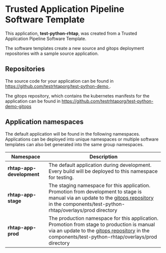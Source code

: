 # Trusted Application Pipeline Software Template

This application, **test-python-rhtap**, was created from a Trusted Application Pipeline Software Template.

The software templates create a new source and gitops deployment repositories with a sample source application. 

## Repositories

The source code for your application can be found in [https://github.com/testrhtaporg/test-python-demo ](https://github.com/testrhtaporg/test-python-demo ).
 
The gitops repository, which contains the kubernetes manifests for the application can be found in 
[https://github.com/testrhtaporg/test-python-demo-gitops ](https://github.com/testrhtaporg/test-python-demo-gitops ) 

## Application namespaces 

The default application will be found in the following namespaces. Applications can be deployed into unique namespaces or multiple software templates can also bet generated into the same group namespaces.  

|  Namespace   |  Description   |  
| -------- | -------- |   
| **rhtap-app-development** | The default application during development. Every build will be deployed to this namespace for testing. | 
| **rhtap-app-stage** | The staging namespace for this application. Promotion from development to stage is manual via an update to the [gitops repository](https://github.com/testrhtaporg/test-python-demo-gitops ) in the components/test-python-rhtap/overlays/prod directory |  
| **rhtap-app-prod** | The production namespace for this application. Promotion from stage to production is manual via an update to the [gitops repository](https://github.com/testrhtaporg/test-python-demo-gitops ) in the components/test-python-rhtap/overlays/prod directory | 
